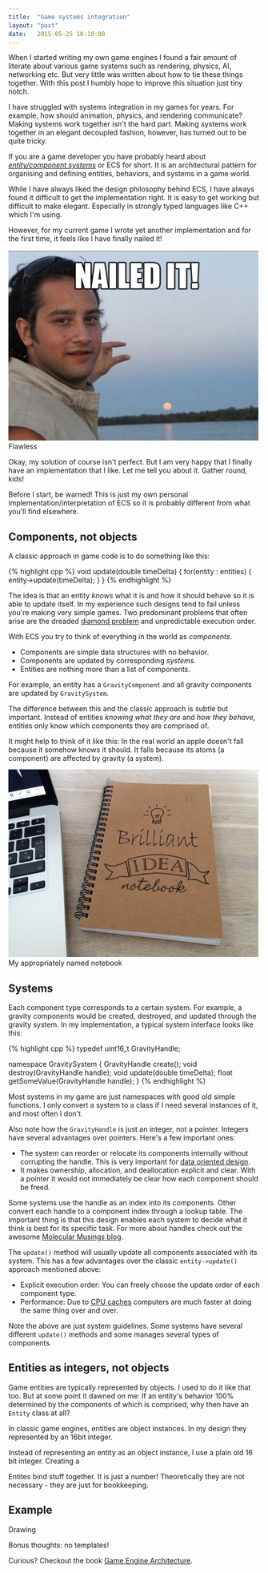 ```yaml
---
title:  "Game systems integration"
layout: "post"
date:   2015-05-25 10:10:00
---
```

When I started writing my own game engines I found a fair amount of literate about various game systems such as rendering, physics, AI, networking etc. But very little was written about how to tie these things together. With this post I humbly hope to improve this situation just tiny notch.

I have struggled with systems integration in my games for years. For example, how should animation, physics, and rendering communicate? Making systems work together isn't the hard part. Making systems work together in an elegant decoupled fashion, however, has turned out to be quite tricky.

If you are a game developer you have probably heard about [*entity/component systems*](http://en.wikipedia.org/wiki/Entity_component_system) or ECS for short. It is an architectural pattern for organising and defining entities, behaviors, and systems in a game world.

While I have always liked the design philosophy behind ECS, I have always found it difficult to get the implementation right. It is easy to get working but difficult to make elegant. Especially in strongly typed languages like C++ which I'm using.

However, for my current game I wrote yet another implementation and for the first time, it feels like I have finally nailed it!

<p class="photo">
  <img src="/assets/images/nailed-it-moon.jpg"><br>
  Flawless
</p>

Okay, my solution of course isn't perfect. But I am very happy that I finally have an implementation that I like. Let me tell you about it. Gather round, kids!

Before I start, be warned! This is just my own personal implementation/interpretation of ECS so it is probably different from what you'll find elsewhere.

## Components, not objects

A classic approach in game code is to do something like this:

{% highlight cpp %}
void update(double timeDelta) {
  for(entity : entities) {
    entity->update(timeDelta);
  }
}
{% endhighlight %}

The idea is that an entity *knows* what it is and how it should behave so it is able to update itself. In my experience such designs tend to fail unless you're making very simple games. Two predominant problems that often arise are the dreaded [diamond problem](http://en.wikipedia.org/wiki/Multiple_inheritance#The_diamond_problem) and unpredictable execution order.

With ECS you try to think of everything in the world as *components*.

* Components are simple data structures with no behavior.
* Components are updated by corresponding *systems*.
* Entities are nothing more than a list of components.

For example, an entity has a `GravityComponent` and all gravity components are updated by `GravitySystem`.

The difference between this and the classic approach is subtle but important. Instead of entities *knowing what they are* and *how they behave*, entities only know which components they are comprised of.

It might help to think of it like this: In the real world an apple doesn't fall because it somehow knows it should. It falls because its atoms (a component) are affected by gravity (a system).

<!--
This kind of thinking is a serious departure from traditional object oriented paradigmes where you often "model the world with objects". And for me at least, that has turned out to be a great thing! If you like object oriented programming (OOP) I would not expect you to agree with me on that point. A couple of years ago I wouldn't have agreed myself. For me personally it was a great eye-opener when I learned to question the dogmas of OOP. If curious for more about this go [here](http://gamesfromwithin.com/data-oriented-design) or [here](http://gamesfromwithin.com/the-always-evolving-coding-style) (yes, I like Noel's writings very much).
-->

<p class="photo">
  <img src="/assets/images/notebook.jpg" style="width: 500px"><br>
  My appropriately named notebook
</p>

## Systems

Each component type corresponds to a certain system. For example, a gravity components would be created, destroyed, and updated through the gravity system. In my implementation, a typical system interface looks like this:

{% highlight cpp %}
typedef uint16_t GravityHandle;

namespace GravitySystem {
  GravityHandle create();
  void destroy(GravityHandle handle);
  void update(double timeDelta);
  float getSomeValue(GravityHandle handle);
}
{% endhighlight %}

Most systems in my game are just namespaces with good old simple functions. I only convert a system to a class if I need several instances of it, and most often I don't.

Also note how the `GravityHandle` is just an integer, not a pointer. Integers have several advantages over pointers. Here's a few important ones:

* The system can reorder or relocate its components internally without corrupting the handle. This is very important for [data oriented design](http://gamesfromwithin.com/data-oriented-design).
* It makes ownership, allocation, and deallocation explicit and clear. With a pointer it would not immediately be clear how each component should be freed.

Some systems use the handle as an index into its components. Other convert each handle to a component index through a lookup table. The important thing is that this design enables each system to decide what it think is best for its specific task. For more about handles check out the awesome [Molecular Musings blog](https://molecularmusings.wordpress.com/2013/05/17/adventures-in-data-oriented-design-part-3b-internal-references/).

The `update()` method will usually update all components associated with its system. This has a few advantages over the classic `entity->update()` approach mentioned above:

* Explicit execution order: You can freely choose the update order of each component type.
* Performance: Due to [CPU caches](http://en.wikipedia.org/wiki/CPU_cache) computers are much faster at doing the same thing over and over.

Note the above are just system guidelines. Some systems have several different `update()` methods and some manages several types of components.

## Entities as integers, not objects

Game entities are typically represented by objects. I used to do it like that too. But at some point it dawned on me: If an entity's behavior 100% determined by the components of which is comprised, why then have an `Entity` class at all?

In classic game engines, entities are object instances. In my design they represented by an 16bit integer.



Instead of representing an entity as an object instance, I use a plain old 16 bit integer. Creating a

Entites bind stuff together. It is just a number! Theoretically they are not necessary - they are just for bookkeeping.

## Example

Drawing


Bonus thoughts: no templates!


Curious? Checkout the book [Game Engine Architecture](http://www.gameenginebook.com/).
